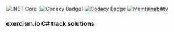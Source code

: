 ![.NET Core](https://github.com/mihailfox/exercism-solutions-csharp/workflows/.NET%20Core/badge.svg)
[![Codacy Badge](https://app.codacy.com/project/badge/Grade/2e06f7d072fe4831974056f7ed47404d)]
[![Codacy Badge](https://api.codacy.com/project/badge/Grade/bfce36228bc04e56a81a8c93a7f45f95)](https://app.codacy.com/manual/mihailfox/exercism-solutions-csharp?utm_source=github.com&utm_medium=referral&utm_content=mihailfox/exercism-solutions-csharp&utm_campaign=Badge_Grade_Dashboard)
[![Maintainability](https://api.codeclimate.com/v1/badges/51208736fbbc052bb16f/maintainability)](https://codeclimate.com/github/mihailfox/exercism-solutions-csharp/maintainability)
### exercism.io C# track solutions
